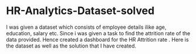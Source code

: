 # HR-Analytics-Dataset-solved
I was given a dataset which consists of employee details ilike age, education, salary etc. Since i was given a task to find the attrition rate of the data provided. Hence created a dashboard for the HR Attrition rate . Here is the dataset as well as the solution that I have created.  
